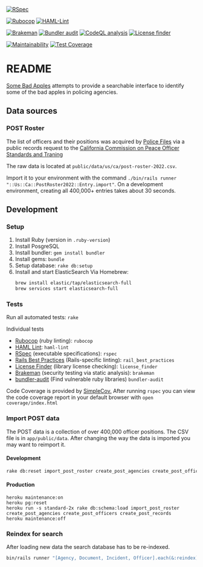 [![RSpec](https://github.com/TalariaSoftware/somebadapples/actions/workflows/rspec.yml/badge.svg)](https://github.com/TalariaSoftware/somebadapples/actions/workflows/rspec.yml)

[![Rubocop](https://github.com/TalariaSoftware/somebadapples/actions/workflows/rubocop.yml/badge.svg)](https://github.com/TalariaSoftware/somebadapples/actions/workflows/rubocop.yml)
[![HAML-Lint](https://github.com/TalariaSoftware/somebadapples/actions/workflows/haml_lint.yml/badge.svg)](https://github.com/TalariaSoftware/somebadapples/actions/workflows/haml_lint.yml)

[![Brakeman](https://github.com/TalariaSoftware/somebadapples/actions/workflows/brakeman.yml/badge.svg)](https://github.com/TalariaSoftware/somebadapples/actions/workflows/brakeman.yml)
[![Bundler audit](https://github.com/TalariaSoftware/somebadapples/actions/workflows/bundler-audit.yml/badge.svg)](https://github.com/TalariaSoftware/somebadapples/actions/workflows/bundler-audit.yml)
[![CodeQL analysis](https://github.com/TalariaSoftware/somebadapples/actions/workflows/codeql-analysis.yml/badge.svg)](https://github.com/TalariaSoftware/somebadapples/actions/workflows/codeql-analysis.yml)
[![License finder](https://github.com/TalariaSoftware/somebadapples/actions/workflows/license-finder.yml/badge.svg)](https://github.com/TalariaSoftware/somebadapples/actions/workflows/license-finder.yml)

[![Maintainability](https://api.codeclimate.com/v1/badges/ceed13ca74e86e5a4f9c/maintainability)](https://codeclimate.com/github/TalariaSoftware/somebadapples/maintainability)
[![Test Coverage](https://api.codeclimate.com/v1/badges/ceed13ca74e86e5a4f9c/test_coverage)](https://codeclimate.com/github/TalariaSoftware/somebadapples/test_coverage)

# README

[Some Bad Apples](https://somebadapples.org) attempts to provide a searchable
interface to identify some of the bad apples in policing agencies.

## Data sources

### POST Roster

The list of officers and their positions was acquired by [Police
Files](https://policefiles.org/2022/12/24/half-million-cops/) via a public records request to the [California Commission on Peace Officer Standards and Traning](https://post.ca.gov)

The raw data is located at `public/data/us/ca/post-roster-2022.csv`.

Import it to your environment with the command `./bin/rails runner "::Us::Ca::PostRoster2022::Entry.import"`. On a development environment, creating all 400,000+ entries takes about 30 seconds.

## Development

### Setup

1. Install Ruby (version in `.ruby-version`)
2. Install PosgreSQL
3. Install bundler: `gem install bundler`
4. Install gems: `bundle`
5. Setup database: `rake db:setup`
6. Install and start ElasticSearch
  Via Homebrew:
    ```sh
    brew install elastic/tap/elasticsearch-full
    brew services start elasticsearch-full
    ```

### Tests

Run all automated tests: `rake`

Individual tests

- [Rubocop](https://rubocop.org) (ruby linting): `rubocop`
- [HAML Lint](https://github.com/sds/haml-lint#haml-lint): `haml-lint`
- [RSpec](https://rspec.info) (executable specifications): `rspec`
- [Rails Best Practices](https://rails-bestpractices.com) (Rails-specific linting): `rail_best_practices`
- [License Finder](https://github.com/pivotal/LicenseFinder) (library license checking): `license_finder`
- [Brakeman](https://brakemanscanner.org) (security testing via static analysis): `brakeman`
- [bundler-audit](https://github.com/rubysec/bundler-audit#readme) (Find vulnerable ruby libraries) `bundler-audit`

Code Coverage is provided by
[SimpleCov.](https://github.com/simplecov-ruby/simplecov#simplecov----) After
running `rspec` you can view the code coverage report in your default browser
with `open coverage/index.html`

### Import POST data

The POST data is a collection of over 400,000 officer positions. The CSV file is
in `app/public/data`. After changing the way the data is imported you may want
to reimport it.

#### Development

```sh
rake db:reset import_post_roster create_post_agencies create_post_officers create_post_records
```

#### Production

```
heroku maintenance:on
heroku pg:reset
heroku run -s standard-2x rake db:schema:load import_post_roster create_post_agencies create_post_officers create_post_records
heroku maintenance:off
```

### Reindex for search

After loading new data the search database has to be re-indexed.

```sh
bin/rails runner "[Agency, Document, Incident, Officer].each(&:reindex)"
```
